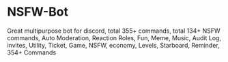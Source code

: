 # NSFW-Bot
Great multipurpose bot for discord, total 355+ commands, total 134+ NSFW commands, Auto Moderation, Reaction Roles, Fun, Meme, Music, Audit Log, invites, Utility, Ticket, Game, NSFW, economy, Levels, Starboard, Reminder, 354+ Commands
